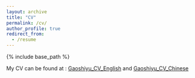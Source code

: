 ```yaml
---
layout: archive
title: "CV"
permalink: /cv/
author_profile: true
redirect_from:
  - /resume
---
```


{% include base_path %}

My CV can be found at : [Gaoshiyu_CV_English](../cv_gaoshiyu/CV_Gaoshiyu.pdf) and [Gaoshiyu_CV_Chinese](../cv_gaoshiyu/CV_Gaoshiyu_Chineseversion.pdf)

